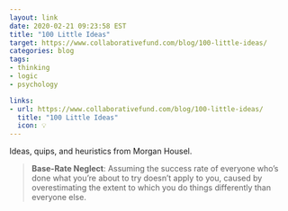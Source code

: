 ```yaml
---
layout: link
date: 2020-02-21 09:23:58 EST
title: "100 Little Ideas"
target: https://www.collaborativefund.com/blog/100-little-ideas/
categories: blog
tags:
- thinking
- logic
- psychology

links:
- url: https://www.collaborativefund.com/blog/100-little-ideas/
  title: "100 Little Ideas"
  icon: 💡
---
```


Ideas, quips, and heuristics from Morgan Housel.

> **Base-Rate Neglect**: Assuming the success rate of everyone who’s done what you’re about to try doesn’t apply to you, caused by overestimating the extent to which you do things differently than everyone else.
